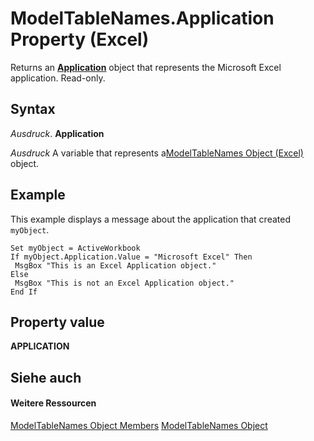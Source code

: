 
# ModelTableNames.Application Property (Excel)

Returns an  **[Application](19b73597-5cf9-4f56-8227-b5211f657f6f.md)** object that represents the Microsoft Excel application. Read-only.


## Syntax

 _Ausdruck_. **Application**

 _Ausdruck_ A variable that represents a[ModelTableNames Object (Excel)](70fa4b5b-ebc6-9ac9-de6c-40835b1ea12c.md) object.


## Example

This example displays a message about the application that created  `myObject`.


```
Set myObject = ActiveWorkbook 
If myObject.Application.Value = "Microsoft Excel" Then 
 MsgBox "This is an Excel Application object." 
Else 
 MsgBox "This is not an Excel Application object." 
End If
```


## Property value

 **APPLICATION**


## Siehe auch


#### Weitere Ressourcen


[ModelTableNames Object Members](http://msdn.microsoft.com/library/e79f2c49-6a54-b4d8-6f99-142d935fca9f%28Office.15%29.aspx)
[ModelTableNames Object](70fa4b5b-ebc6-9ac9-de6c-40835b1ea12c.md)